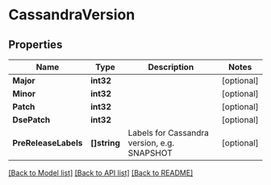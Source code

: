 # CassandraVersion

## Properties

Name | Type | Description | Notes
------------ | ------------- | ------------- | -------------
**Major** | **int32** |  | [optional] 
**Minor** | **int32** |  | [optional] 
**Patch** | **int32** |  | [optional] 
**DsePatch** | **int32** |  | [optional] 
**PreReleaseLabels** | **[]string** | Labels for Cassandra version, e.g. SNAPSHOT | [optional] 

[[Back to Model list]](../README.md#documentation-for-models) [[Back to API list]](../README.md#documentation-for-api-endpoints) [[Back to README]](../README.md)


